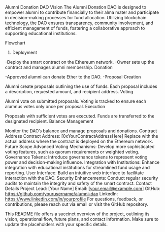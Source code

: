 Alumni Donation DAO
Vision
The Alumni Donation DAO is designed to empower alumni to contribute financially to their alma mater and participate in decision-making processes for fund allocation. Utilizing blockchain technology, the DAO ensures transparency, community involvement, and efficient management of funds, fostering a collaborative approach to supporting educational institutions.

Flowchart
1. Deployment

-Deploy the smart contract on the Ethereum network.
-Owner sets up the contract and manages alumni membership.
Donation

-Approved alumni can donate Ether to the DAO.
-Proposal Creation

Alumni create proposals outlining the use of funds.
Each proposal includes a description, requested amount, and recipient address.
Voting

Alumni vote on submitted proposals.
Voting is tracked to ensure each alumnus votes only once per proposal.
Execution

Proposals with sufficient votes are executed.
Funds are transferred to the designated recipient.
Balance Management

Monitor the DAO’s balance and manage proposals and donations.
Contract Address
Contract Address: [0xYourContractAddressHere]
Replace with the actual address where the contract is deployed on the Ethereum network.
Future Scope
Advanced Voting Mechanisms: Develop more sophisticated voting features, such as quorum requirements or weighted voting.
Governance Tokens: Introduce governance tokens to represent voting power and decision-making influence.
Integration with Institutions: Enhance integration with educational institutions for streamlined fund usage and reporting.
User Interface: Build an intuitive web interface to facilitate interaction with the DAO.
Security Enhancements: Conduct regular security audits to maintain the integrity and safety of the smart contract.
Contact Details
Project Lead: [Your Name]
Email: [your.email@example.com]
GitHub: https://github.com/yourusername/alumni-dao
LinkedIn: https://www.linkedin.com/in/yourprofile
For questions, feedback, or contributions, please reach out via email or visit the GitHub repository.

This README file offers a succinct overview of the project, outlining its vision, operational flow, future plans, and contact information. Make sure to update the placeholders with your specific details.
